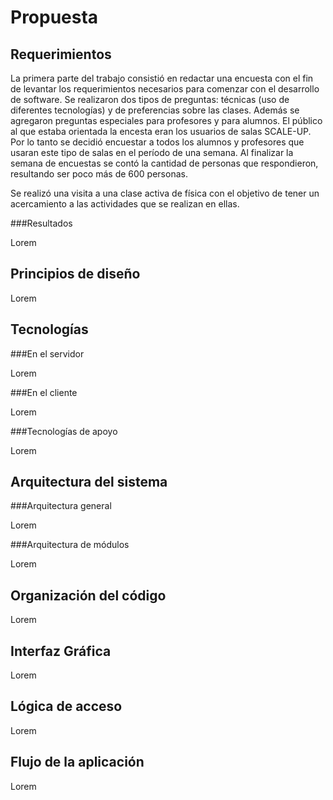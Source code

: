 Propuesta
=========

Requerimientos
--------------

La primera parte del trabajo consistió en redactar una
encuesta con el fin de levantar los requerimientos
necesarios para comenzar con el desarrollo de software. Se
realizaron dos tipos de preguntas: técnicas (uso de
diferentes tecnologías) y de preferencias sobre las clases.
Además se agregaron preguntas especiales para profesores y
para alumnos. El público al que estaba orientada la encesta
eran los usuarios de salas SCALE-UP. Por lo tanto se decidió
encuestar a todos los alumnos y profesores que usaran este
tipo de salas en el período de una semana. Al finalizar la
semana de encuestas se contó la cantidad de personas que
respondieron, resultando ser poco más de 600 personas.

Se realizó una visita a una clase activa de física con el
objetivo de tener un acercamiento a las actividades que se
realizan en ellas.

###Resultados

Lorem

Principios de diseño
--------------------

Lorem

Tecnologías
-----------

###En el servidor

Lorem

###En el cliente

Lorem

###Tecnologías de apoyo

Lorem

Arquitectura del sistema
------------------------

###Arquitectura general

Lorem

###Arquitectura de módulos

Lorem

Organización del código
-----------------------

Lorem

Interfaz Gráfica
----------------

Lorem

Lógica de acceso
----------------

Lorem

Flujo de la aplicación
----------------------

Lorem
